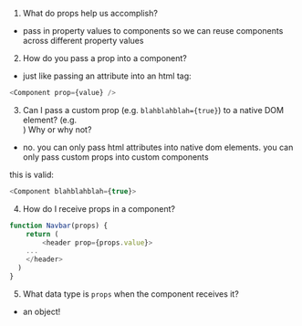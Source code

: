 1. What do props help us accomplish?

- pass in property values to components so we can reuse components across different property values


2. How do you pass a prop into a component?

- just like passing an attribute into an html tag:

```js
<Component prop={value} />
```


3. Can I pass a custom prop (e.g. `blahblahblah={true}`) to a native DOM element? (e.g. <div blahblahblah={true}>) Why or why not?

- no. you can only pass html attributes into native dom elements. you can only pass custom props into custom components

this is valid:
```js
<Component blahblahblah={true}>
```


4. How do I receive props in a component?
```js
function Navbar(props) {
	return (
		<header prop={props.value}>
    ...
    </header>
  )
}
```


5. What data type is `props` when the component receives it?

- an object!